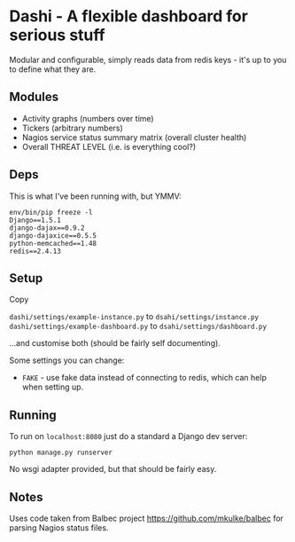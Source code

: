 Dashi - A flexible dashboard for serious stuff
==============================================

Modular and configurable, simply reads data from redis keys - it's up to you to define what they are.

Modules
-------

 - Activity graphs (numbers over time)
 - Tickers (arbitrary numbers)
 - Nagios service status summary matrix (overall cluster health)
 - Overall THREAT LEVEL (i.e. is everything cool?)

Deps
----

This is what I've been running with, but YMMV:

```
env/bin/pip freeze -l
Django==1.5.1
django-dajax==0.9.2
django-dajaxice==0.5.5
python-memcached==1.48
redis==2.4.13
```

Setup
-----

Copy

`dashi/settings/example-instance.py` to `dsahi/settings/instance.py`
`dashi/settings/example-dashboard.py` to `dsahi/settings/dashboard.py`

...and customise both (should be fairly self documenting).

Some settings you can change:

  - `FAKE` - use fake data instead of connecting to redis, which can help when setting up.

Running
-------

To run on `localhost:8080` just do a standard a Django dev server:

```
python manage.py runserver
```

No wsgi adapter provided, but that should be fairly easy.

Notes
-----

Uses code taken from Balbec project https://github.com/mkulke/balbec for parsing Nagios status files.
